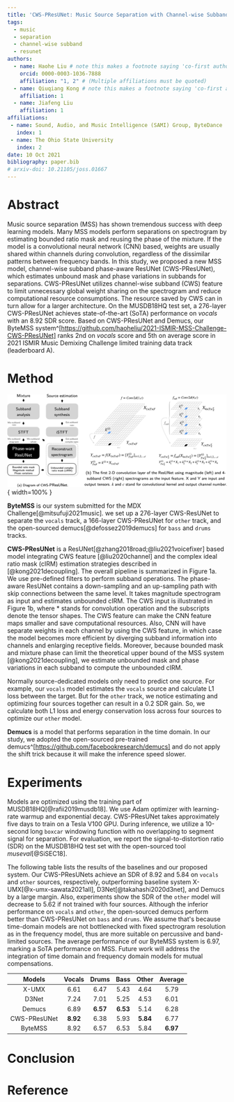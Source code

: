 ```yaml
---
title: 'CWS-PResUNet: Music Source Separation with Channel-wise Subband Phase-aware ResUNet'
tags:
  - music
  - separation
  - channel-wise subband
  - resunet
authors:
  - name: Haohe Liu # note this makes a footnote saying 'co-first author'
    orcid: 0000-0003-1036-7888
    affiliation: "1, 2" # (Multiple affiliations must be quoted)
  - name: Qiuqiang Kong # note this makes a footnote saying 'co-first author'
    affiliation: 1
  - name: Jiafeng Liu
    affiliation: 1
affiliations:
 - name: Sound, Audio, and Music Intelligence (SAMI) Group, ByteDance
   index: 1
 - name: The Ohio State University
   index: 2
date: 10 Oct 2021
bibliography: paper.bib
# arxiv-doi: 10.21105/joss.01667
---
```


# Abstract  

Music source separation (MSS) has shown tremendous success with deep learning models. Many MSS models perform separations on spectrogram by estimating bounded ratio mask and reusing the phase of the mixture. If the model is a convolutional neural network (CNN) based, weights are usually shared within channels during convolution, regardless of the dissimilar patterns between frequency bands. In this study, we proposed a new MSS model, channel-wise subband phase-aware ResUNet (CWS-PResUNet), which estimates unbound mask and phase variations in subbands for separations. CWS-PResUNet utilizes channel-wise subband (CWS) feature to limit unnecessary global weight sharing on the spectrogram and reduce computational resource consumptions. The resource saved by CWS can in turn allow for a larger architecture. On the MUSDB18HQ test set, a 276-layer CWS-PResUNet achieves state-of-the-art (SoTA) performance on *vocals* with an 8.92 SDR score. Based on CWS-PResUNet and Demucs, our ByteMSS system^[https://github.com/haoheliu/2021-ISMIR-MSS-Challenge-CWS-PResUNet] ranks 2nd on *vocals* score and 5th on average score in 2021 ISMIR Music Demixing Challenge limited training data track (leaderboard A).

# Method

![Overview of our system and a comparison between using magnitude and channel-wise subband spectrogram as the input feature.](graphs/main.png){ width=100% }

**ByteMSS** is our system submitted for the MDX Challenge[@mitsufuji2021music]. we set up a 276-layer CWS-ResUNet to separate the `vocals` track, a 166-layer CWS-PResUNet for `other` track, and the open-sourced demucs[@defossez2019demucs] for `bass` and `drums` tracks. 

**CWS-PResUNet** is a ResUNet[@zhang2018road;@liu2021voicefixer] based model integrating CWS feature [@liu2020channel] and the complex ideal ratio mask (cIRM) estimation strategies described in [@kong2021decoupling]. The overall pipeline is summarized in Figure 1a. We use pre-defined filters to perform subband operations. The phase-aware ResUNet contains a down-sampling and an up-sampling path with skip connections between the same level. It takes magnitude spectrogram as input and estimates unbounded cIRM. The CWS input is illustrated in Figure 1b, where * stands for convolution operation and the subscripts denote the tensor shapes. The CWS feature can make the CNN feature maps smaller and save computational resources. Also, CNN will have separate weights in each channel by using the CWS feature, in which case the model becomes more efficient by diverging subband information into channels and enlarging receptive fields. Moreover, because bounded mask and mixture phase can limit the theoretical upper bound of the MSS system [@kong2021decoupling], we estimate unbounded mask and phase variations in each subband to compute the unbounded cIRM. 

Normally source-dedicated models only need to predict one source. For example, our `vocals` model estimates the `vocals` source and calculate L1 loss between the target. But for the `other` track, we notice estimating and optimizing four sources together can result in a 0.2 SDR gain. So, we calculate both L1 loss and energy conservation loss across four sources to optimize our `other` model.

**Demucs** is a model that performs separation in the time domain. In our study, we adopted the open-sourced pre-trained demucs^[https://github.com/facebookresearch/demucs] and do not apply the shift trick because it will make the inference speed slower.

# Experiments

Models are optimized using the training part of MUSDB18HQ[@rafii2019musdb18]. We use Adam optimizer with learning-rate warmup and exponential decay. CWS-PResUNet takes approximately five days to train on a Tesla V100 GPU. During inference, we utilize a 10-second long `boxcar` windowing function with no overlapping to segment signal for separation. For evaluation, we report the signal-to-distortion ratio (SDR) on the MUSDB18HQ test set with the open-sourced tool *museval*[@SiSEC18]. 

The following table lists the results of the baselines and our proposed system. Our CWS-PResUNets achieve an SDR of 8.92 and 5.84 on `vocals` and `other` sources, respectively, outperforming baseline system X-UMX[@x-umx-sawata2021all], D3Net[@takahashi2020d3net], and Demucs by a large margin. Also, experiments show the SDR of the `other` model will decrease to 5.62 if not trained with four sources. Although the inferior performance on `vocals` and `other`, the open-sourced demucs perform better than CWS-PResUNet on `bass` and `drums`. We assume that's because time-domain models are not bottlenecked with fixed spectrogram resolution as in the frequency model, thus are more suitable on percussive and band-limited sources. The average performance of our ByteMSS system is 6.97, marking a SoTA performance on MSS. Future work will address the integration of time domain and frequency domain models for mutual compensations.

|    Models    | Vocals | Drums |  Bass | Other | Average |
|:------------:|:------:|:-----:|:-----:|:-----:|:-------:|
|     X-UMX    |  6.61  |  6.47  | 5.43  | 4.64  |  5.79  |
|     D3Net    |  7.24  |  7.01 |  5.25 |  4.53 |  6.01   |
|    Demucs    |  6.89  | **6.57**  | **6.53**  | 5.14  |  6.28   |
| CWS-PResUNet |  **8.92**  | 6.38  | 5.93  | **5.84**  |  6.77   |
|    ByteMSS   |  8.92  | 6.57  | 6.53  | 5.84  |  **6.97**   |


# Conclusion


# Reference
